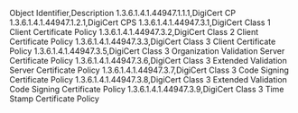 Object Identifier,Description
1.3.6.1.4.1.44947.1.1.1,DigiCert CP
1.3.6.1.4.1.44947.1.2.1,DigiCert CPS
1.3.6.1.4.1.44947.3.1,DigiCert Class 1 Client Certificate Policy
1.3.6.1.4.1.44947.3.2,DigiCert Class 2 Client Certificate Policy
1.3.6.1.4.1.44947.3.3,DigiCert Class 3 Client Certificate Policy
1.3.6.1.4.1.44947.3.5,DigiCert Class 3 Organization Validation Server Certificate Policy
1.3.6.1.4.1.44947.3.6,DigiCert Class 3 Extended Validation Server Certificate Policy
1.3.6.1.4.1.44947.3.7,DigiCert Class 3 Code Signing Certificate Policy
1.3.6.1.4.1.44947.3.8,DigiCert Class 3 Extended Validation Code Signing Certificate Policy
1.3.6.1.4.1.44947.3.9,DigiCert Class 3 Time Stamp Certificate Policy
